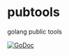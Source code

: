 # pubtools
golang public tools


[![GoDoc](https://godoc.org/github.com/vchakoshy/pubtools?status.svg)](https://godoc.org/github.com/vchakoshy/pubtools)